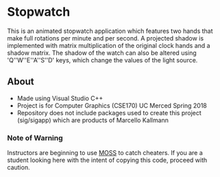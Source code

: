 # Stopwatch
This is an animated stopwatch application which features two hands that make full rotations per minute and per second. A projected shadow is implemented with matrix multiplication of the original clock hands and a shadow matrix. The shadow of the watch can also be altered using 'Q''W''E''A''S''D' keys, which change the values of the light source.

## About
* Made using Visual Studio C++
* Project is for Computer Graphics (CSE170) UC Merced Spring 2018
* Repository does not include packages used to create this project (sig/sigapp) which are products of Marcello Kallmann

### Note of Warning
Instructors are beginning to use [MOSS](https://theory.stanford.edu/~aiken/moss/) to catch cheaters. If you are a student looking here with the intent of copying this code, proceed with caution.
